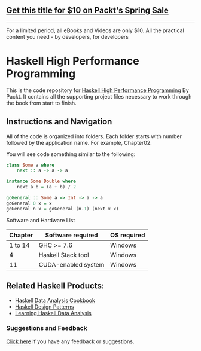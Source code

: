 ## [Get this title for $10 on Packt's Spring Sale](https://www.packt.com/B05398?utm_source=github&utm_medium=packt-github-repo&utm_campaign=spring_10_dollar_2022)
-----
For a limited period, all eBooks and Videos are only $10. All the practical content you need \- by developers, for developers

# Haskell High Performance Programming
This is the code repository for [Haskell High Performance Programming](https://www.packtpub.com/application-development/haskell-high-performance-programming?utm_source=github&utm_medium=repository&utm_campaign=9781786464217) By Packt. It contains all the supporting project files necessary to work through the book from start to finish.

## Instructions and Navigation
All of the code is organized into folders. Each folder starts with number followed by the application name. For example, Chapter02.

You will see code something similar to the following:

```haskell
class Some a where
    next :: a -> a -> a

instance Some Double where
    next a b = (a + b) / 2

goGeneral :: Some a => Int -> a -> a
goGeneral 0 x = x
goGeneral n x = goGeneral (n-1) (next x x)

```

Software and Hardware List

| Chapter  | Software required   | OS required |
| -------- | ------------------- | ------------|
| 1 to 14  | GHC >= 7.6          | Windows     |
|    4     | Haskell  Stack tool | Windows     |
|   11     | CUDA-enabled system | Windows     |



## Related Haskell Products:
* [Haskell Data Analysis Cookbook](https://www.packtpub.com/big-data-and-business-intelligence/haskell-data-analysis-cookbook?utm_source=github&utm_medium=repository&utm_campaign=9781783286331)
* [Haskell Design Patterns](https://www.packtpub.com/application-development/haskell-design-patterns?utm_source=github&utm_medium=repository&utm_campaign=9781783988723)
* [Learning Haskell Data Analysis](https://www.packtpub.com/big-data-and-business-intelligence/learning-haskell-data-analysis?utm_source=github&utm_medium=repository&utm_campaign=9781784394707)






### Suggestions and Feedback
[Click here](https://docs.google.com/forms/d/e/1FAIpQLSe5qwunkGf6PUvzPirPDtuy1Du5Rlzew23UBp2S-P3wB-GcwQ/viewform) if you have any feedback or suggestions.
